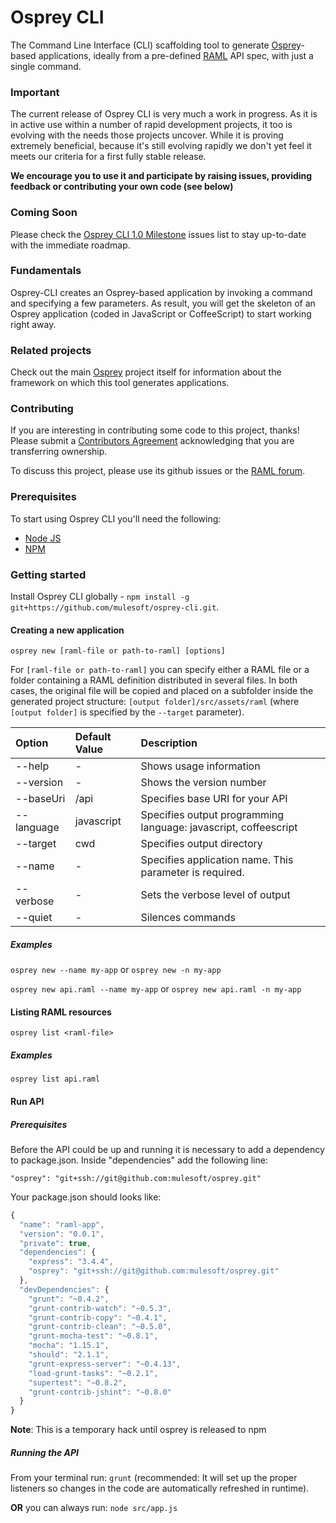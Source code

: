 Osprey CLI
==========

The Command Line Interface (CLI) scaffolding tool to generate [Osprey](https://github.com/mulesoft/osprey)-based applications, ideally from a pre-defined [RAML](raml.org) API spec, with just a single command.

### Important
The current release of Osprey CLI is very much a work in progress. As it is in active use within a number of rapid development projects, it too is evolving with the needs those projects uncover. While it is proving extremely beneficial, because it's still evolving rapidly we don't yet feel it meets our criteria for a first fully stable release.

**We encourage you to use it and participate by raising issues, providing feedback or contributing your own code (see below)**

### Coming Soon
Please check the  [Osprey CLI 1.0 Milestone](https://github.com/mulesoft/osprey-cli/issues?milestone=1&state=open) issues list to stay up-to-date with the immediate roadmap.

### Fundamentals
Osprey-CLI creates an Osprey-based application by invoking a command and specifying a few parameters.
As result, you will get the skeleton of an Osprey application (coded in JavaScript or CoffeeScript) to start working right away.

### Related projects
Check out the main [Osprey](https://github.com/mulesoft/osprey) project itself for information about the framework on which this tool generates applications.

### Contributing
If you are interesting in contributing some code to this project, thanks! Please submit a [Contributors Agreement](https://api-notebook.anypoint.mulesoft.com/notebooks#bc1cf75a0284268407e4) acknowledging that you are transferring ownership.

To discuss this project, please use its github issues or the [RAML forum](http://forums.raml.org/).

### Prerequisites

To start using Osprey CLI you'll need the following:

* [Node JS](http://nodejs.org/)
* [NPM](https://npmjs.org/)

### Getting started

Install Osprey CLI globally - `npm install -g git+https://github.com/mulesoft/osprey-cli.git`.

#### Creating a new application

`osprey new [raml-file or path-to-raml] [options]`

For `[raml-file or path-to-raml]` you can specify either a RAML file or a folder containing a RAML definition distributed in several files.
In both cases, the original file will be copied and placed on a subfolder inside the generated project structure: `[output folder]/src/assets/raml` (where `[output folder]` is specified by the `--target` parameter).

| Option            | Default Value  | Description  |
|:------------------|:---------------|:---------------|
| --help            |-               | Shows usage information
| --version         |-               | Shows the version number
| --baseUri         |/api            | Specifies base URI for your API
| --language        |javascript      | Specifies output programming language: javascript, coffeescript
| --target          |cwd             | Specifies output directory
| --name            |-               | Specifies application name. This parameter is required.
| --verbose         |-               | Sets the verbose level of output
| --quiet           |-               | Silences commands

##### Examples
`osprey new --name my-app` or `osprey new -n my-app`

`osprey new api.raml --name my-app` or `osprey new api.raml -n my-app`

#### Listing RAML resources

`osprey list <raml-file>`

##### Examples
`osprey list api.raml`

#### Run API

##### Prerequisites
Before the API could be up and running it is necessary to add a dependency to package.json.
Inside "dependencies" add the following line:

`"osprey": "git+ssh://git@github.com:mulesoft/osprey.git"`

Your package.json should looks like:

```javascript
{
  "name": "raml-app",
  "version": "0.0.1",
  "private": true,
  "dependencies": {
    "express": "3.4.4",
    "osprey": "git+ssh://git@github.com:mulesoft/osprey.git"
  },
  "devDependencies": {
    "grunt": "~0.4.2",
    "grunt-contrib-watch": "~0.5.3",
    "grunt-contrib-copy": "~0.4.1",
    "grunt-contrib-clean": "~0.5.0",
    "grunt-mocha-test": "~0.8.1",
    "mocha": "1.15.1",
    "should": "2.1.1",
    "grunt-express-server": "~0.4.13",
    "load-grunt-tasks": "~0.2.1",
    "supertest": "~0.8.2",
    "grunt-contrib-jshint": "~0.8.0"
  }
}
```


**Note**: This is a temporary hack until osprey is released to npm

##### Running the API
From your terminal run:
`grunt` (recommended: It will set up the proper listeners so changes in the code are automatically refreshed in runtime).

**OR** you can always run: `node src/app.js`
